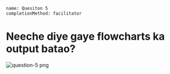 ```ngMeta
name: Quesiton 5
completionMethod: facilitator

```

# Neeche diye gaye flowcharts ka output batao?

![question-5 png](https://storage.googleapis.com/ng-curriculum-images/python-flowcharts/nested-loop-worksheet/5.4-question5.png)

